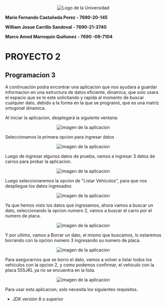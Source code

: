 <div align="center"> <image src="/images/Logo.png" alt="Logo de la Universidad"> </div align="center">

**Mario Fernando Castañeda Perez - 7690-20-145**

**William Josue Carrillo Sandoval - 7690-21-3740**

**Marco Amed Marroquin Quiñonez - 7690 -09-7104**

# PROYECTO 2
## Programacion 3

A continuación podra encontrar una aplicacion que nos ayudara a guardar informacion en una estructura de datos eficiente, dinamica, que solo usara el espacio que se le este solicitando y rapida al momento de buscar cualquier dato, debido a la forma en la que se programó, que es una matriz ortogonal dinamica.

Al iniciar la aplicacion, desplegará la siguiente ventana: 
<div align="center"> <image src="/images/imagen1" alt="imagen de la aplicacion"> </div align="center">

Seleccionamos la primera opcion para ingresar datos
<div align="center"> <image src="/images/imagen2" alt="imagen de la aplicacion"> </div align="center">

Luego de ingresar algunos datos de prueba, vamos a ingresar 3 datos de carros para probar la aplicacion.
<div align="center"> <image src="/images/imagen3" alt="imagen de la aplicacion"> </div align="center">

Luego seleccionaremos la opcion de "Listar Vehiculos", para que nos despliegue los datos ingresados
<div align="center"> <image src="/images/imagen4" alt="imagen de la aplicacion"> </div align="center">

Ya que hemos visto los datos que ingresamos, ahora vamos a buscar un dato, seleccionando la opcion numero 2, vamos a buscar el carro por el numero de placa. 
<div align="center"> <image src="/images/imagen5" alt="imagen de la aplicacion"> </div align="center">

Y por ultimo, vamos a Borrar un dato, el mismo que buscamos, lo estaremos borrando con la opcion numero 3 ingresando su numero de placa.
<div align="center"> <image src="/images/imagen6" alt="imagen de la aplicacion"> </div align="center">

Para asegurarnos que se borro el dato, vamos a volver a listar todos los vehiculos con la opcion 2, y como podemos confirmar, el vehiculo con la placa 555JKL ya no se encuentra en la lista.
<div align="center"> <image src="/images/imagen7" alt="imagen de la aplicacion"> </div align="center">

Para usar esta aplicacion, solo necesita los siguientes requisitos.
- JDK versión 8 o superior
